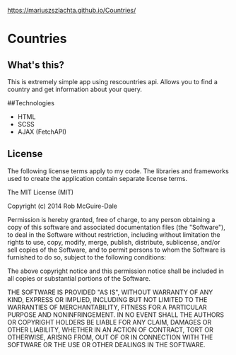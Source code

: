 https://mariuszszlachta.github.io/Countries/

# Countries

## What's this?

This is extremely simple app using rescountries api. Allows you to find a country and get information about your query.

##Technologies

- HTML
- SCSS
- AJAX (FetchAPI)

## License

The following license terms apply to my code. The libraries and frameworks used to create the application contain separate license terms.

The MIT License (MIT)

Copyright (c) 2014 Rob McGuire-Dale

Permission is hereby granted, free of charge, to any person obtaining a copy of this software and associated documentation files (the "Software"), to deal in the Software without restriction, including without limitation the rights to use, copy, modify, merge, publish, distribute, sublicense, and/or sell copies of the Software, and to permit persons to whom the Software is furnished to do so, subject to the following conditions:

The above copyright notice and this permission notice shall be included in all copies or substantial portions of the Software.

THE SOFTWARE IS PROVIDED "AS IS", WITHOUT WARRANTY OF ANY KIND, EXPRESS OR IMPLIED, INCLUDING BUT NOT LIMITED TO THE WARRANTIES OF MERCHANTABILITY, FITNESS FOR A PARTICULAR PURPOSE AND NONINFRINGEMENT. IN NO EVENT SHALL THE AUTHORS OR COPYRIGHT HOLDERS BE LIABLE FOR ANY CLAIM, DAMAGES OR OTHER LIABILITY, WHETHER IN AN ACTION OF CONTRACT, TORT OR OTHERWISE, ARISING FROM, OUT OF OR IN CONNECTION WITH THE SOFTWARE OR THE USE OR OTHER DEALINGS IN THE SOFTWARE.